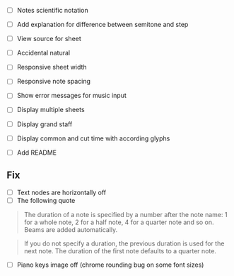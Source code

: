 
- [ ] Notes scientific notation
- [ ] Add explanation for difference between semitone and step
- [ ] View source for sheet
- [ ] Accidental natural
- [ ] Responsive sheet width
- [ ] Responsive note spacing
- [ ] Show error messages for music input
- [ ] Display multiple sheets
- [ ] Display grand staff
- [ ] Display common and cut time with according glyphs

- [ ] Add README

## Fix

- [ ] Text nodes are horizontally off
- [ ] The following quote

> The duration of a note is specified by a number after the note name: 1 for a whole note, 2 for a half note, 4 for a quarter note and so on. Beams are added automatically.

> If you do not specify a duration, the previous duration is used for the next note. The duration of the first note defaults to a quarter note.

- [ ] Piano keys image off (chrome rounding bug on some font sizes)
